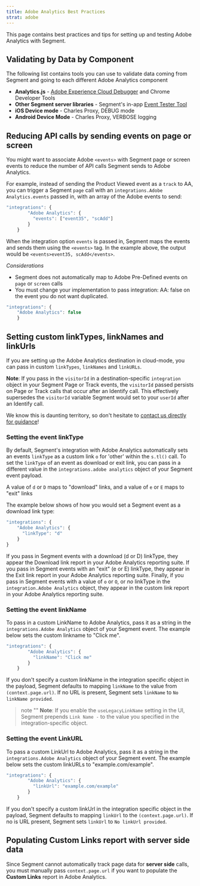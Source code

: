 ```yaml
---
title: Adobe Analytics Best Practices
strat: adobe
---
```


This page contains best practices and tips for setting up and testing Adobe Analytics with Segment.

## Validating by Data by Component

The following list contains tools you can use to validate data coming from Segment and going to each different Adobe Analytics component

- **Analytics.js** - [Adobe Experience Cloud Debugger](https://chrome.google.com/webstore/detail/adobe-experience-cloud-de/ocdmogmohccmeicdhlhhgepeaijenapj) and Chrome Developer Tools
- **Other Segment server libraries** - Segment's in-app [Event Tester Tool](/docs/connections/test-connections/)
- **iOS Device mode** - Charles Proxy, DEBUG mode
- **Android Device Mode** - Charles Proxy, VERBOSE logging


## Reducing API calls by sending events on page or screen

You might want to associate Adobe `<events>` with Segment page or screen events to reduce the number of API calls Segment sends to Adobe Analytics.

For example, instead of sending the Product Viewed event as a `track` to AA, you can trigger a Segment `page` call with an `integrations.Adobe Analytics.events` passed in, with an array of the Adobe events to send:

```javascript
"integrations": {
        "Adobe Analytics": {
          "events": ["event35", "scAdd"]
        }
    }
```

When the integration option `events` is passed in, Segment maps the events and sends them using the `<events>` tag. In the example above, the output would be `<events>event35, scAdd</events>`.

_Considerations_

- Segment does not automatically map to Adobe Pre-Defined events on `page` or `screen` calls
- You must change your implementation to pass integration: AA: false on the event you do not want duplicated.

```javascript
"integrations": {
    "Adobe Analytics": false
    }
```

## Setting custom linkTypes, linkNames and linkUrls

If you are setting up the Adobe Analytics destination in cloud-mode, you can pass in custom `linkTypes`, `linkNames` and `linkURLs`.

**Note**: If you pass in the `visitorId` in a destination-specific `integration` object in your Segment Page or Track events, the `visitorId` passed persists on Page or Track calls that occur after an Identify call. This effectively supersedes the `visitorId` variable Segment would set to your `userId` after an Identify call.

We know this is daunting territory, so don't hesitate to [contact us directly for guidance](https://segment.com/help/contact/)!

### Setting the event linkType

By default, Segment's integration with Adobe Analytics automatically sets an events `linkType` as a custom link `o` for 'other' within the `s.tl()` call. To set the `linkType` of an event as download or exit link, you can pass in a different value in the `integrations.adobe analytics` object of your Segment event payload.

A value of `d` or `D` maps to "download" links, and a value of `e` or `E` maps to "exit" links

The example below shows of how you would set a Segment event as a download link type:

```javascript
"integrations": {
    "Adobe Analytics": {
      "linkType": "d"
    }
}
```

If you pass in Segment events with a download (d or D) linkType, they appear the Download link report in your Adobe Analytics reporting suite. If you pass in Segment events with an "exit" (e or E) linkType, they appear in the Exit link report in your Adobe Analytics reporting suite. Finally, if you pass in Segment events with a value of `o` or `O`, or _no_ linkType in the `integration.Adobe Analytics` object, they appear in the custom link report in your Adobe Analytics reporting suite.

### Setting the event linkName

To pass in a custom LinkName to Adobe Analytics, pass it as a string in the `integrations.Adobe Analytics` object of your Segment event. The example below sets the custom linkname to "Click me".

```javascript
"integrations": {
        "Adobe Analytics": {
          "linkName": "Click me"
        }
    }
```

If you don't specify a custom linkName in the integration specific object in the payload, Segment defaults to mapping `linkName` to the value from `(context.page.url)`. If no URL is present, Segment sets `linkName` to `No linkName provided`.

> note ""
> **Note**: If you enable the `useLegacyLinkName` setting in the UI, Segment prepends `Link Name -` to the value you specified in the integration-specific object.

### Setting the event LinkURL

To pass a custom LinkUrl to Adobe Analytics, pass it as a string in the `integrations.Adobe Analytics` object of your Segment event. The example below sets the custom linkURLs to "example.com/example".

```javascript
"integrations": {
        "Adobe Analytics": {
          "linkUrl": "example.com/example"
        }
    }
```

If you don't specify a custom linkUrl in the integration specific object in the payload, Segment defaults to mapping `linkUrl` to the `(context.page.url)`. If no is URL present, Segment sets `linkUrl`  to `No linkUrl provided`.

## Populating Custom Links report with server side data

Since Segment cannot automatically track page data for **server side** calls, you must manually pass `context.page.url` if you want to populate the **Custom Links** report in Adobe Analytics.
<!-- this is a lot to parse. can we explain when you might do this? -->
